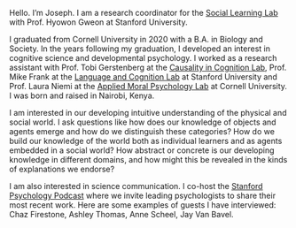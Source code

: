 Hello. I’m Joseph. I am a research coordinator for the [Social Learning Lab](http://sll.stanford.edu/) with Prof. Hyowon Gweon at Stanford University. 

I graduated from Cornell University in 2020 with a B.A. in Biology and Society. In the years following my graduation, I developed an interest in cognitive science and developmental psychology. I worked as a research assistant with Prof. Tobi Gerstenberg at the [Causality in Cognition Lab](https://cicl.stanford.edu/), Prof. Mike Frank at the [Language and Cognition Lab](https://langcog.stanford.edu/) at Stanford University and Prof. Laura Niemi at the [Applied Moral Psychology Lab](https://lauraniemi.com/) at Cornell University. I was born and raised in Nairobi, Kenya.

I am interested in our developing intuitive understanding of the physical and social world. I ask questions like how does our knowledge of objects and agents emerge and how do we distinguish these categories? How do we build our knowledge of the world both as individual learners and as agents embedded in a social world? How abstract or concrete is our developing knowledge in different domains, and how might this be revealed in the kinds of explanations we endorse? 

I am also interested in science communication. I co-host the [Stanford Psychology Podcast](https://www.stanfordpsychologypodcast.com/) where we invite leading psychologists to share their most recent work. Here are some examples of guests I have interviewed: Chaz Firestone, Ashley Thomas, Anne Scheel, Jay Van Bavel.
